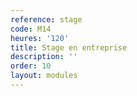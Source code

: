 ```yaml
---
reference: stage
code: M14
heures: '120'
title: Stage en entreprise
description: ''
order: 10
layout: modules
---
```

